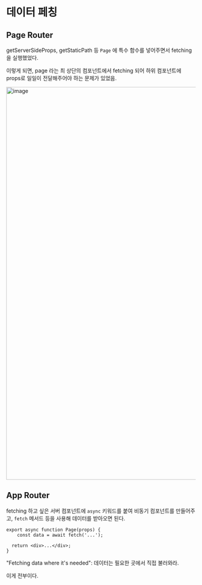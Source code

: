 # 데이터 페칭

## Page Router

getServerSideProps, getStaticPath 등 `Page` 에 특수 함수를 넣어주면서 fetching을 실행했었다.

이렇게 되면, page 라는 최 상단의 컴포넌트에서 fetching 되어 하위 컴포넌트에 props로 일일이 전달해주어야 하는 문제가 있었음.

<img width="1042" alt="image" src="https://github.com/user-attachments/assets/f84d53ec-dcc1-4765-be41-42ddaafba1e2">

<br/>

## App Router

fetching 하고 싶은 서버 컴포넌트에 `async` 키워드를 붙여 비동기 컴포넌트를 만들어주고, `fetch` 메서드 등을 사용해 데이터를 받아오면 된다.

```tsx
export async function Page(props) {
	const data = await fetch('...');
  
  return <div>...</div>;
}
```

"Fetching data where it's needed": 데이터는 필요한 곳에서 직접 불러와라.

이게 전부이다.
